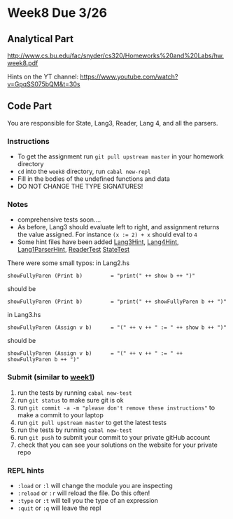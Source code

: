 # Week8 Due 3/26


## Analytical  Part
http://www.cs.bu.edu/fac/snyder/cs320/Homeworks%20and%20Labs/hw.week8.pdf

Hints on the YT channel: https://www.youtube.com/watch?v=GpqSS075bQM&t=30s

## Code Part
You are responsible for State, Lang3, Reader, Lang 4, and all the parsers.
### Instructions
* To get the assignment run ```git pull upstream master``` in your homework directory
* `cd` into the `week8` directory, run `cabal new-repl`
* Fill in the bodies of the undefined functions and data
* DO NOT CHANGE THE TYPE SIGNATURES!

### Notes
* comprehensive tests soon....
* As before, Lang3 should evaluate left to right, and assignment returns the value assigned.  For instance `(x := 2) + x` should eval to `4`
* Some hint files have been added [Lang3Hint](src/lang/Lang3Hint.hs), [Lang4Hint](src/lang/Lang4Hint.hs), [Lang1ParserHint](src/parser/Lang1ParserHint.hs), [ReaderTest](src/ReaderTest.hs)  [StateTest](src/StateTest.hs)


There were some small typos:
in Lang2.hs
```
showFullyParen (Print b)         = "print(" ++ show b ++ ")"
```
should be
```
showFullyParen (Print b)         = "print(" ++ showFullyParen b ++ ")"
```

in Lang3.hs

```
showFullyParen (Assign v b)      = "(" ++ v ++ " := " ++ show b ++ ")"
```
should be
```
showFullyParen (Assign v b)      = "(" ++ v ++ " := " ++ showFullyParen b ++ ")"
```


### Submit (similar to [week1](../week1))
1. run the tests by running ```cabal new-test``` 
1. run ```git status``` to make sure git is ok
1. run ```git commit -a -m "please don't remove these instructions"``` to make a commit to your laptop
1. run ```git pull upstream master``` to get the latest tests
1. run the tests by running ```cabal new-test``` 
1. run ```git push``` to submit your commit to your private gitHub account
1. check that you can see your solutions on the website for your private repo

### REPL hints
* `:load` or `:l` will change the module you are inspecting
* `:reload` or `:r` will reload the file.  Do this often!
* `:type` or `:t` will tell you the type of an expression
* `:quit` or `:q` will leave the repl
